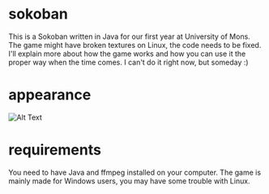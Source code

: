 # sokoban
This is a Sokoban written in Java for our first year at University of Mons.
The game might have broken textures on Linux, the code needs to be fixed.
I'll explain more about how the game works and how you can use it the proper way when the time comes.
I can't do it right now, but someday :)

# appearance 
![Alt Text](https://gifyu.com/image/Sbfmc)

# requirements
You need to have Java and ffmpeg installed on your computer.
The game is mainly made for Windows users, you may have some trouble with Linux.
